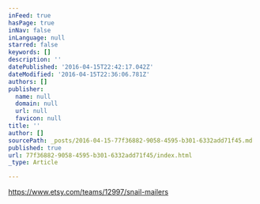 ```yaml
---
inFeed: true
hasPage: true
inNav: false
inLanguage: null
starred: false
keywords: []
description: ''
datePublished: '2016-04-15T22:42:17.042Z'
dateModified: '2016-04-15T22:36:06.781Z'
authors: []
publisher:
  name: null
  domain: null
  url: null
  favicon: null
title: ''
author: []
sourcePath: _posts/2016-04-15-77f36882-9058-4595-b301-6332add71f45.md
published: true
url: 77f36882-9058-4595-b301-6332add71f45/index.html
_type: Article

---
```

https://www.etsy.com/teams/12997/snail-mailers
